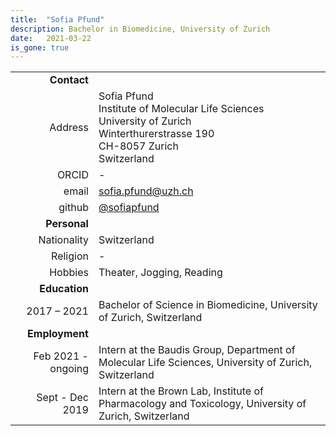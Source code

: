 ```yaml
---
title:  "Sofia Pfund"
description: Bachelor in Biomedicine, University of Zurich
date:   2021-03-22
is_gone: true
---
```


<!--more-->

|      |     |
| ---: | --- |
| __Contact__ |     |
| Address | Sofia Pfund<br/>Institute of Molecular Life Sciences<br/>University of Zurich<br/>Winterthurerstrasse 190<br/>CH-8057 Zurich<br/>Switzerland |
| ORCID | - |
| email | sofia.pfund@uzh.ch |
| github | [@sofiapfund](http://github.com/sofiapfund) |
| __Personal__ |     |
| Nationality | Switzerland |
| Religion | - |
| Hobbies | Theater, Jogging, Reading |
| __Education__ |     |
| 2017 – 2021 | Bachelor of Science in Biomedicine, University of Zurich, Switzerland |
| __Employment__ |     |
| Feb 2021 - ongoing | Intern at the Baudis Group, Department of Molecular Life Sciences, University of Zurich, Switzerland |
| Sept - Dec 2019 | Intern at the Brown Lab, Institute of Pharmacology and Toxicology, University of Zurich, Switzerland |
